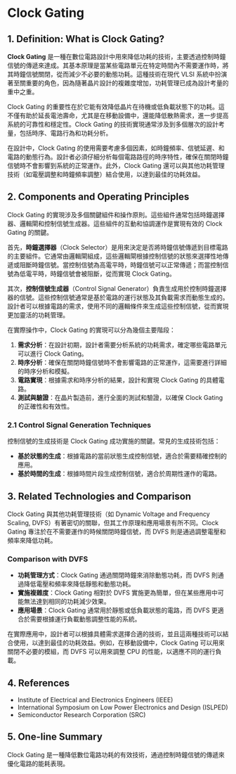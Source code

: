 # Clock Gating

## 1. Definition: What is **Clock Gating**?
**Clock Gating** 是一種在數位電路設計中用來降低功耗的技術，主要透過控制時鐘信號的傳遞來達成。其基本原理是當某些電路單元在特定時間內不需要運作時，將其時鐘信號關閉，從而減少不必要的動態功耗。這種技術在現代 VLSI 系統中扮演著至關重要的角色，因為隨著晶片設計的複雜度增加，功耗管理已成為設計考量的重中之重。

Clock Gating 的重要性在於它能有效降低晶片在待機或低負載狀態下的功耗。這不僅有助於延長電池壽命，尤其是在移動設備中，還能降低散熱需求，進一步提高系統的可靠性和穩定性。Clock Gating 的技術實現通常涉及到多個層次的設計考量，包括時序、電路行為和功耗分析。

在設計中，Clock Gating 的使用需要考慮多個因素，如時鐘頻率、信號延遲、和電路的動態行為。設計者必須仔細分析每個電路路徑的時序特性，確保在關閉時鐘信號時不會影響到系統的正常運作。此外，Clock Gating 還可以與其他功耗管理技術（如電壓調整和時鐘頻率調整）結合使用，以達到最佳的功耗效益。

## 2. Components and Operating Principles
Clock Gating 的實現涉及多個關鍵組件和操作原則。這些組件通常包括時鐘選擇器、邏輯閘和控制信號生成器。這些組件的互動和協調運作是實現有效的 Clock Gating 的關鍵。

首先，**時鐘選擇器**（Clock Selector）是用來決定是否將時鐘信號傳遞到目標電路的主要組件。它通常由邏輯閘組成，這些邏輯閘根據控制信號的狀態來選擇性地傳遞或阻斷時鐘信號。當控制信號為高電平時，時鐘信號可以正常傳遞；而當控制信號為低電平時，時鐘信號會被阻斷，從而實現 Clock Gating。

其次，**控制信號生成器**（Control Signal Generator）負責生成用於控制時鐘選擇器的信號。這些控制信號通常是基於電路的運行狀態及其負載需求而動態生成的。設計者可以根據電路的需求，使用不同的邏輯條件來生成這些控制信號，從而實現更加靈活的功耗管理。

在實際操作中，Clock Gating 的實現可以分為幾個主要階段：
1. **需求分析**：在設計初期，設計者需要分析系統的功耗需求，確定哪些電路單元可以進行 Clock Gating。
2. **時序分析**：確保在關閉時鐘信號時不會影響電路的正常運作，這需要進行詳細的時序分析和模擬。
3. **電路實現**：根據需求和時序分析的結果，設計和實現 Clock Gating 的具體電路。
4. **測試與驗證**：在晶片製造前，進行全面的測試和驗證，以確保 Clock Gating 的正確性和有效性。

### 2.1 Control Signal Generation Techniques
控制信號的生成技術是 Clock Gating 成功實施的關鍵。常見的生成技術包括：
- **基於狀態的生成**：根據電路的當前狀態生成控制信號，適合於需要精確控制的應用。
- **基於時間的生成**：根據時間片段生成控制信號，適合於周期性運作的電路。

## 3. Related Technologies and Comparison
Clock Gating 與其他功耗管理技術（如 Dynamic Voltage and Frequency Scaling, DVFS）有著密切的關聯，但其工作原理和應用場景有所不同。Clock Gating 專注於在不需要運作的時候關閉時鐘信號，而 DVFS 則是通過調整電壓和頻率來降低功耗。

### Comparison with DVFS
- **功耗管理方式**：Clock Gating 通過關閉時鐘來消除動態功耗，而 DVFS 則通過降低電壓和頻率來降低靜態和動態功耗。
- **實施複雜度**：Clock Gating 相對於 DVFS 實施更為簡單，但在某些應用中可能無法達到相同的功耗減少效果。
- **應用場景**：Clock Gating 通常用於靜態或低負載狀態的電路，而 DVFS 更適合於需要根據運行負載動態調整性能的系統。

在實際應用中，設計者可以根據具體需求選擇合適的技術，並且這兩種技術可以結合使用，以達到最佳的功耗效益。例如，在移動設備中，Clock Gating 可以用來關閉不必要的模組，而 DVFS 可以用來調整 CPU 的性能，以適應不同的運行負載。

## 4. References
- Institute of Electrical and Electronics Engineers (IEEE)
- International Symposium on Low Power Electronics and Design (ISLPED)
- Semiconductor Research Corporation (SRC)

## 5. One-line Summary
Clock Gating 是一種降低數位電路功耗的有效技術，通過控制時鐘信號的傳遞來優化電路的能耗表現。